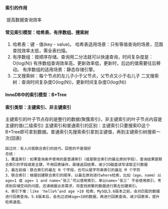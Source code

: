 #### 索引的作用

​	提高数据查询效率

#### 常见索引模型：哈希表、有序数组、搜索树

1. 哈希表：键 - 值(key - value)。
   哈希表适用场景：只有等值查询的场景，范围查找效率太低，需全表扫描。
2. 有序数组：按顺序存储。查询用二分法就可以快速查询，时间复杂度是：O(log(N))
   有序数组查询效率高，更新效率低，更新时，后边的值需要往后移动。
   有序数组的适用场景：静态存储引擎。
3. 二叉搜索树：每个节点的左儿子小于父节点，父节点又小于右儿子
   二叉搜索树：查询时间复杂度O(log(N))，更新时间复杂度O(log(N))

#### InnoDB中的索引模型：B+Tree

#### 索引类型：主键索引、非主键索引

主键索引的叶子节点存的是整行的数据(聚簇索引)，非主键索引的叶子节点内容是主键的值(二级索引)
主键索引和普通索引的区别：主键索引只要搜索ID这个B+Tree即可拿到数据。普通索引先搜索索引拿到主键值，再到主键索引树搜索一次(回表)



```
踩过坑：有人问我联合索引的技巧，回答的不是很好
总结：
1、覆盖索引：如果查询条件使用的是普通索引（或是联合索引的最左原则字段），查询结果是联合索引的字段或是主键，不用回表操作，直接返回结果，减少IO磁盘读写读取正行数据
2、最左前缀：联合索引的最左 N 个字段，也可以是字符串索引的最左 M 个字符
3、联合索引：根据创建联合索引的顺序，以最左原则进行where检索，比如（age，name）以age=1 或 age= 1 and name=‘张三’可以使用索引，单以name=‘张三’ 不会使用索引，考虑到存储空间的问题，还请根据业务需求，将查找频繁的数据进行靠左创建索引。
4、索引下推：like 'hello%’and age >10 检索，MySQL5.6版本之前，会对匹配的数据进行回表查询。5.6版本后，会先过滤掉age<10的数据，再进行回表查询，减少回表率，提升检索速度。
```





